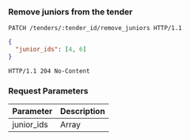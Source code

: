 ### Remove juniors from the tender

```http
PATCH /tenders/:tender_id/remove_juniors HTTP/1.1
```

```json
{
  "junior_ids": [4, 6]
}
```

```http
HTTP/1.1 204 No-Content
```

### Request Parameters

Parameter               | Description
----------------------- | ------
junior_ids              | Array<Int> 